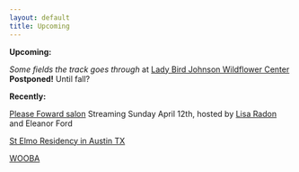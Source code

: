 ```yaml
---
layout: default
title: Upcoming  
---
```



**Upcoming:**

*Some fields the track goes through* at [Lady Bird Johnson Wildflower Center](https://www.wildflower.org/) **Postponed!** Until fall?



**Recently:**

[Please Foward salon](https://www.twitch.tv/videos/590364510) Streaming Sunday April 12th, hosted by [Lisa Radon](http://www.lisaradon.com/) and Eleanor Ford

[St Elmo Residency in Austin TX](https://art.utexas.edu/news/merideth-hillbrand-selected-2019-st-elmo-arts-residency-fellow)

[WOOBA](https://wooba.xyz)

